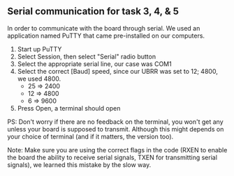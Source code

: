 ## Serial communication for task 3, 4, & 5
In order to communicate with the board through serial. We used an application named PuTTY that came pre-installed on our computers.

1. Start up PuTTY
2. Select Session, then select "Serial" radio button
3. Select the appropriate serial line, our case was COM1
4. Select the correct [Baud] speed, since our UBRR was set to 12; 4800, we used 4800.
	* 25 => 2400
	* 12 => 4800
	* 6 => 9600
5. Press Open, a terminal should open

PS: Don't worry if there are no feedback on the terminal, you won't get any unless your board is supposed to transmit. Although this might depends on your choice of terminal (and if it matters, the version too).

Note: Make sure you are using the correct flags in the code (RXEN to enable the board the ability to receive serial signals, TXEN for transmitting serial signals), we learned this mistake by the slow way.
